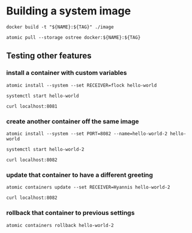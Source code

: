 # Building a system image

`docker build -t "${NAME}:${TAG}" ./image`

`atomic pull --storage ostree docker:${NAME}:${TAG}`

## Testing other features

### install a container with custom variables

`atomic install --system --set RECEIVER=flock hello-world`

`systemctl start hello-world`

`curl localhost:8081`

### create another container off the same image

`atomic install --system --set PORT=8082 --name=hello-world-2 hello-world`

`systemctl start hello-world-2`

`curl localhost:8082`

### update that container to have a different greeting

`atomic containers update --set RECEIVER=Hyannis hello-world-2`

`curl localhost:8082`

### rollback that container to previous settings

`atomic containers rollback hello-world-2`

